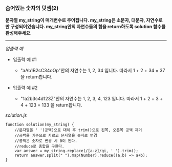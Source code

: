 ### 숨어있는 숫자의 덧셈(2)

**문자열 my_string이 매개변수로 주어집니다. my_string은 소문자, 대문자, 자연수로만 구성되어있습니다. my_string안의 자연수들의 합을 return하도록 solution 함수를 완성해주세요.**

---

_입출력 예_

- 입출력 예 #1

  - "aAb1B2cC34oOp"안의 자연수는 1, 2, 34 입니다. 따라서 1 + 2 + 34 = 37 을 return합니다.

- 입출력 예 #2

  - "1a2b3c4d123Z"안의 자연수는 1, 2, 3, 4, 123 입니다. 따라서 1 + 2 + 3 + 4 + 123 = 133 을 return합니다.

_solution.js_

```
function solution(my_string) {
    //문자열을 ' '(공백)으로 대체 후 trim()으로 왼쪽, 오른쪽 공백 제거
    //공백을 기준으로 자르고 문자열을 숫자로 변경
    //공백은 숫자로 변경 시 0이 된다.
    //reduce로 총합을 구한다.
    var answer = my_string.replace(/[a-z]/gi, ' ').trim();
    return answer.split(" ").map(Number).reduce((a,b) => a+b);
}
```

